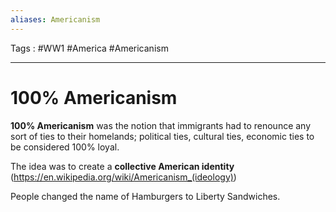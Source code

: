 ```yaml
---
aliases: Americanism
---
```

Tags : #WW1 #America #Americanism
___
# 100% Americanism
**100% Americanism** was the notion that immigrants had to renounce any sort of ties to their homelands; political ties, cultural ties, economic ties to be considered 100% loyal.

The idea was to create a **collective American identity** (https://en.wikipedia.org/wiki/Americanism_(ideology))

People changed the name of Hamburgers to Liberty Sandwiches.